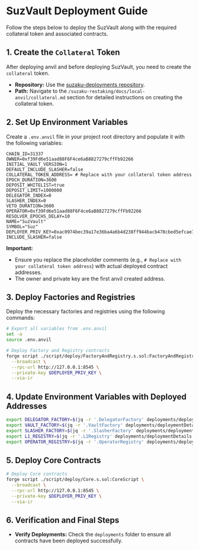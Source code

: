 # SuzVault Deployment Guide

Follow the steps below to deploy the SuzVault along with the required collateral token and associated contracts.

## 1. Create the `Collateral` Token

After deploying anvil and before deploying SuzVault, you need to create the `collateral` token.

- **Repository:** Use the [suzaku-deployments repository](https://github.com/suzaku-network/suzaku-deployments).
- **Path:** Navigate to the `/suzaku-restaking/docs/local-anvil/collateral.md` section for detailed instructions on creating the collateral token.

## 2. Set Up Environment Variables

Create a `.env.anvil` file in your project root directory and populate it with the following variables:

```env
CHAIN_ID=31337
OWNER=0xf39Fd6e51aad88F6F4ce6aB8827279cffFb92266
INITIAL_VAULT_VERSION=1
DEFAULT_INCLUDE_SLASHER=false
COLLATERAL_TOKEN_ADDRESS= # Replace with your collateral token address
EPOCH_DURATION=3600
DEPOSIT_WHITELIST=true
DEPOSIT_LIMIT=1000000
DELEGATOR_INDEX=0
SLASHER_INDEX=0
VETO_DURATION=3600
OPERATOR=0xf39Fd6e51aad88F6F4ce6aB8827279cffFb92266
RESOLVER_EPOCHS_DELAY=10
NAME="SuzVault"
SYMBOL="Suz"
DEPLOYER_PRIV_KEY=0xac0974bec39a17e36ba4a6b4d238ff944bacb478cbed5efcae784d7bf4f2ff80
INCLUDE_SLASHER=false
```

**Important:**

- Ensure you replace the placeholder comments (e.g., `# Replace with your collateral token address`) with actual deployed contract addresses.
- The owner and private key are the first anvil created address.

## 3. Deploy Factories and Registries

Deploy the necessary factories and registries using the following commands:

```bash
# Export all variables from .env.anvil
set -a
source .env.anvil

# Deploy Factory and Registry contracts
forge script ./script/deploy/FactoryAndRegistry.s.sol:FactoryAndRegistryScript \
  --broadcast \
  --rpc-url http://127.0.0.1:8545 \
  --private-key $DEPLOYER_PRIV_KEY \
  --via-ir
```

## 4. Update Environment Variables with Deployed Addresses

```bash
export DELEGATOR_FACTORY=$(jq -r '.DelegatorFactory' deployments/deploymentDetails.json)
export VAULT_FACTORY=$(jq -r '.VaultFactory' deployments/deploymentDetails.json)
export SLASHER_FACTORY=$(jq -r '.SlasherFactory' deployments/deploymentDetails.json)
export L1_REGISTRY=$(jq -r '.L1Registry' deployments/deploymentDetails.json)
export OPERATOR_REGISTRY=$(jq -r '.OperatorRegistry' deployments/deploymentDetails.json)
```

## 5. Deploy Core Contracts

```bash
# Deploy Core contracts
forge script ./script/deploy/Core.s.sol:CoreScript \
  --broadcast \
  --rpc-url http://127.0.0.1:8545 \
  --private-key $DEPLOYER_PRIV_KEY \
  --via-ir
```

## 6. Verification and Final Steps

- **Verify Deployments:** Check the `deployments` folder to ensure all contracts have been deployed successfully.
